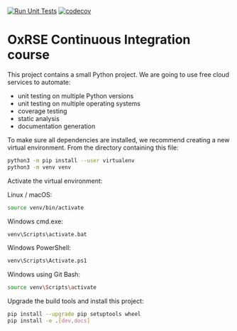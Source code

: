 [![Run Unit Tests](https://github.com/Sol-sf/ci-course/actions/workflows/unit-tests.yml/badge.svg)](https://github.com/Sol-sf/ci-course/actions/workflows/unit-tests.yml)
[![codecov](https://codecov.io/gh/Sol-sf/ci-course/branch/main/graph/badge.svg?token=1QIKCZYN7P)](https://codecov.io/gh/Sol-sf/ci-course)

# OxRSE Continuous Integration course

This project contains a small Python project. We are going to use free cloud services to automate:

- unit testing on multiple Python versions
- unit testing on multiple operating systems
- coverage testing
- static analysis
- documentation generation

To make sure all dependencies are installed, we recommend creating a new virtual environment.
From the directory containing this file:

```bash
python3 -m pip install --user virtualenv
python3 -m venv venv
```

Activate the virtual environment:

Linux / macOS:
```bash
source venv/bin/activate
```

Windows cmd.exe:
```bash
venv\Scripts\activate.bat
```

Windows PowerShell:
```bash
venv\Scripts\Activate.ps1
```

Windows using Git Bash:
```bash
source venv\Scripts\activate
```

Upgrade the build tools and install this project:

```bash
pip install --upgrade pip setuptools wheel
pip install -e .[dev,docs]
```
